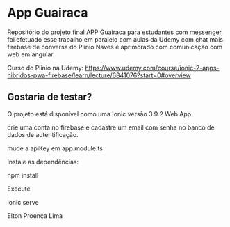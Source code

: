 # App Guairaca

Repositório do projeto final APP Guairaca para estudantes com messenger, 
foi efetuado esse trabalho em paralelo com aulas da Udemy com chat mais firebase de conversa do Plínio Naves e aprimorado com comunicação com web em angular.

Curso do Plínio na Udemy: https://www.udemy.com/course/ionic-2-apps-hibridos-pwa-firebase/learn/lecture/6841076?start=0#overview


## Gostaria de testar?
O projeto está disponível como uma Ionic versão 3.9.2 Web App:

crie uma conta no firebase e cadastre um  email com senha no banco de dados de autentificação.

mude a apiKey em app.module.ts

Instale as dependências:

npm install

Execute

ionic serve


Elton Proença Lima

